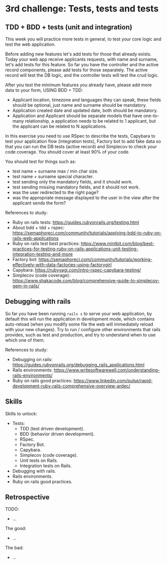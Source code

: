 # 3rd challenge: Tests, tests and tests

## TDD + BDD + tests (unit and integration)

This week you will practice more tests in general, to test your core logic and test the web application.

Before adding new features let's add tests for those that already exists.
Today your web app receive applicants requests, with name and surname, let's add tests for this feature.
So far you have the controller and the active record components, please add tests for those separately.
The active record will test the DB logic, and the controller tests will test the crud logic.

After you test the minimum features you already have, please add more data to your form, USING BDD + TDD:
- Applicant location, timezone and languages they can speak, these fields should be optional, just name and surname should be mandatory.
- Application created date and updated date, both should be mandatory.
- Application and Applicant should be separate models that have one-to-many relationship, a application needs to be related to 1 applicant, but the applicant can be related to N applications.

In this exercise you need to use RSpec to describe the tests, Capybara to test your application flow (integration tests), Factory bot to add fake data so that you can run the DB tests (active record) and Simplecov to check your code coverage. You should cover at least 90% of your code.

You should test for things such as:
- test name + surname max / min char size.
- test name + surname special character.
- test sending only the mandatory fields, and it should work.
- test sending missing mandatory fields, and it should not work.
- was the user redirected to the right page?
- was the appropriate message displayed to the user in the view after the applicant sends the form?

References to study:
- Ruby on rails tests: https://guides.rubyonrails.org/testing.html
- About bdd + tdd + rspec: https://semaphoreci.com/community/tutorials/applying-bdd-to-ruby-on-rails-web-applications
- Ruby on rails test best practices: https://www.mintbit.com/blog/best-practices-for-testing-ruby-on-rails-applications-unit-testing-integration-testing-and-more
- Factory bot: https://semaphoreci.com/community/tutorials/working-effectively-with-data-factories-using-factorygirl
- Capybara: https://rubyyagi.com/intro-rspec-capybara-testing/
- Simplecov (code coverage): https://www.shakacode.com/blog/comprehensive-guide-to-simplecov-gem-in-rails/

## Debugging with rails

So far you have been running `rails s` to serve your web application, by default this will run the application in development mode, which contains auto-reload (when you modify some file the web will immediately reload with your new changes). Try to run / configure other environments that rails provides, such as test and production, and try to understand when to use which one of them.

References to study:
- Debugging on rails: https://guides.rubyonrails.org/debugging_rails_applications.html
- Rails environments: https://www.writesoftwarewell.com/understanding-rails-environments/
- Ruby on rails good practices: https://www.linkedin.com/pulse/rapid-development-ruby-rails-comprehensive-overview-ardec/

## Skills

Skills to unlock:
- Tests:
    - TDD (test driven development).
    - BDD (behavior driven development).
    - RSpec.
    - Factory Bot.
    - Capybara.
    - Simplecov (code coverage).
    - Unit tests on Rails.
    - Integration tests on Rails.
- Debugging with rails. 
- Rails environments. 
- Ruby on rails good practices. 

## Retrospective

TODO:
- ...

The good:
- ...

The bad:
- ...

